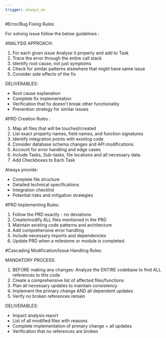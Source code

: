 ```yaml
---
trigger: always_on
---
```


#Error/Bug Fixing Rules:


For solving issue follow the below guidelines : 

ANALYSIS APPROACH:
1. For each given issue Analyse it properly and add to Task
2. Trace the error through the entire call stack
3. Identify root cause, not just symptoms
4. Check for similar patterns elsewhere that might have same issue
5. Consider side effects of the fix

DELIVERABLES:
- Root cause explanation
- Complete fix implementation
- Verification that fix doesn't break other functionality
- Prevention strategy for similar issues


#PRD Creation Rules : 

1. Map all files that will be touched/created
2. List exact property names, field names, and function signatures
3. Identify integration points with existing code
4. Consider database schema changes and API modifications
5. Account for error handling and edge cases
6. Include Tasks, Sub-tasks, file locations and all necessary data.
7. Add Checkboxes to Each Task 
 
Always provide:
- Complete file structure
- Detailed technical specifications
- Integration checklist
- Potential risks and mitigation strategies


#PRD Implementing Rules: 

1. Follow the PRD exactly - no deviations
2. Create/modify ALL files mentioned in the PRD
3. Maintain existing code patterns and architecture
4. Add comprehensive error handling
5. Include necessary imports and dependencies
6. Update PRD when a milestone or module is completed.


#Cascading Modification/Issue Handling Rules: 


MANDATORY PROCESS:
1. BEFORE making any changes: Analyze the ENTIRE codebase to find ALL references to this code
2. Create a comprehensive list of affected files/functions
3. Plan all necessary updates to maintain consistency
4. Implement the primary change AND all dependent updates
5. Verify no broken references remain

DELIVERABLES:
- Impact analysis report
- List of all modified files with reasons
- Complete implementation of primary change + all updates
- Verification that no references are broken